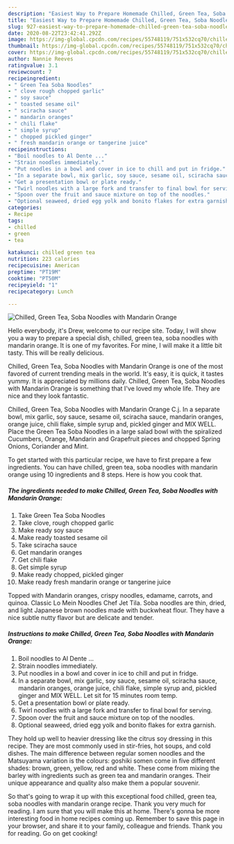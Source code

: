 ```yaml
---
description: "Easiest Way to Prepare Homemade Chilled, Green Tea, Soba Noodles with Mandarin Orange"
title: "Easiest Way to Prepare Homemade Chilled, Green Tea, Soba Noodles with Mandarin Orange"
slug: 927-easiest-way-to-prepare-homemade-chilled-green-tea-soba-noodles-with-mandarin-orange
date: 2020-08-22T23:42:41.292Z
image: https://img-global.cpcdn.com/recipes/55748119/751x532cq70/chilled-green-tea-soba-noodles-with-mandarin-orange-recipe-main-photo.jpg
thumbnail: https://img-global.cpcdn.com/recipes/55748119/751x532cq70/chilled-green-tea-soba-noodles-with-mandarin-orange-recipe-main-photo.jpg
cover: https://img-global.cpcdn.com/recipes/55748119/751x532cq70/chilled-green-tea-soba-noodles-with-mandarin-orange-recipe-main-photo.jpg
author: Nannie Reeves
ratingvalue: 3.1
reviewcount: 7
recipeingredient:
- " Green Tea Soba Noodles"
- " clove rough chopped garlic"
- " soy sauce"
- " toasted sesame oil"
- " sciracha sauce"
- " mandarin oranges"
- " chili flake"
- " simple syrup"
- " chopped pickled ginger"
- " fresh mandarin orange or tangerine juice"
recipeinstructions:
- "Boil noodles to Al Dente ..."
- "Strain noodles immediately."
- "Put noodles in a bowl and cover in ice to chill and put in fridge."
- "In a separate bowl, mix garlic, soy sauce, sesame oil, sciracha sauce, mandarin oranges, orange juice, chili flake, simple syrup and, pickled ginger and MIX WELL. Let sit for 15 minutes room temp."
- "Get a presentation bowl or plate ready."
- "Twirl noodles with a large fork and transfer to final bowl for serving."
- "Spoon over the fruit and sauce mixture on top of the noodles."
- "Optional seaweed, dried egg yolk and bonito flakes for extra garnish."
categories:
- Recipe
tags:
- chilled
- green
- tea

katakunci: chilled green tea 
nutrition: 223 calories
recipecuisine: American
preptime: "PT19M"
cooktime: "PT50M"
recipeyield: "1"
recipecategory: Lunch

---
```



![Chilled, Green Tea, Soba Noodles with Mandarin Orange](https://img-global.cpcdn.com/recipes/55748119/751x532cq70/chilled-green-tea-soba-noodles-with-mandarin-orange-recipe-main-photo.jpg)

Hello everybody, it's Drew, welcome to our recipe site. Today, I will show you a way to prepare a special dish, chilled, green tea, soba noodles with mandarin orange. It is one of my favorites. For mine, I will make it a little bit tasty. This will be really delicious.

Chilled, Green Tea, Soba Noodles with Mandarin Orange is one of the most favored of current trending meals in the world. It's easy, it is quick, it tastes yummy. It is appreciated by millions daily. Chilled, Green Tea, Soba Noodles with Mandarin Orange is something that I've loved my whole life. They are nice and they look fantastic.

Chilled, Green Tea, Soba Noodles with Mandarin Orange C.j. In a separate bowl, mix garlic, soy sauce, sesame oil, sciracha sauce, mandarin oranges, orange juice, chili flake, simple syrup and, pickled ginger and MIX WELL. Place the Green Tea Soba Noodles in a large salad bowl with the spiralized Cucumbers, Orange, Mandarin and Grapefruit pieces and chopped Spring Onions, Coriander and Mint.


To get started with this particular recipe, we have to first prepare a few ingredients. You can have chilled, green tea, soba noodles with mandarin orange using 10 ingredients and 8 steps. Here is how you cook that.

<!--inarticleads1-->

##### The ingredients needed to make Chilled, Green Tea, Soba Noodles with Mandarin Orange:

1. Take  Green Tea Soba Noodles
1. Take  clove, rough chopped garlic
1. Make ready  soy sauce
1. Make ready  toasted sesame oil
1. Take  sciracha sauce
1. Get  mandarin oranges
1. Get  chili flake
1. Get  simple syrup
1. Make ready  chopped, pickled ginger
1. Make ready  fresh mandarin orange or tangerine juice


Topped with Mandarin oranges, crispy noodles, edamame, carrots, and quinoa. Classic Lo Mein Noodles Chef Jet Tila. Soba noodles are thin, dried, and light Japanese brown noodles made with buckwheat flour. They have a nice subtle nutty flavor but are delicate and tender. 

<!--inarticleads2-->

##### Instructions to make Chilled, Green Tea, Soba Noodles with Mandarin Orange:

1. Boil noodles to Al Dente ...
1. Strain noodles immediately.
1. Put noodles in a bowl and cover in ice to chill and put in fridge.
1. In a separate bowl, mix garlic, soy sauce, sesame oil, sciracha sauce, mandarin oranges, orange juice, chili flake, simple syrup and, pickled ginger and MIX WELL. Let sit for 15 minutes room temp.
1. Get a presentation bowl or plate ready.
1. Twirl noodles with a large fork and transfer to final bowl for serving.
1. Spoon over the fruit and sauce mixture on top of the noodles.
1. Optional seaweed, dried egg yolk and bonito flakes for extra garnish.


They hold up well to heavier dressing like the citrus soy dressing in this recipe. They are most commonly used in stir-fries, hot soups, and cold dishes. The main difference between regular somen noodles and the Matsuyama variation is the colours: goshiki somen come in five different shades: brown, green, yellow, red and white. These come from mixing the barley with ingredients such as green tea and mandarin oranges. Their unique appearance and quality also make them a popular souvenir. 

So that's going to wrap it up with this exceptional food chilled, green tea, soba noodles with mandarin orange recipe. Thank you very much for reading. I am sure that you will make this at home. There's gonna be more interesting food in home recipes coming up. Remember to save this page in your browser, and share it to your family, colleague and friends. Thank you for reading. Go on get cooking!
